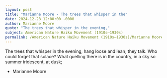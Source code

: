 ```yaml
---
layout: post
title: "Marianne Moore - The trees that whisper in the"
date: 2024-12-28 12:00:00 -0000
author: Marianne Moore
quote: "The trees that whisper in the evening,"
subject: American Nature Haiku Movement (1910s–1930s)
permalink: /American Nature Haiku Movement (1910s–1930s)/Marianne Moore/Marianne Moore - The trees that whisper in the
---
```


The trees that whisper in the evening,
              hang loose and lean; they talk.
              Who could forget that solace?
              What quelling there is in the country,
              in a sky so summer iridescent,
                          at dusk;

- Marianne Moore
